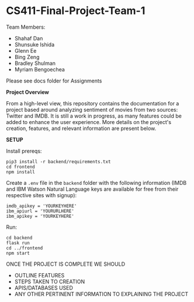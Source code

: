 # CS411-Final-Project-Team-1

Team Members:
- Shahaf Dan
- Shunsuke Ishida
- Glenn Ee
- Bing Zeng
- Bradley Shulman
- Myriam Bengoechea


Please see docs folder for Assignments

**Project Overview**

From a high-level view, this repository contains the documentation for a project based around analyzing sentiment of movies from two sources: Twitter and IMDB. It is still a work in progress, as many features could be added to enhance the user experience. More details on the project's creation, features, and relevant information are present below.

**SETUP**

Install prereqs:

```
pip3 install -r backend/requirements.txt
cd frontend
npm install
```

Create a `.env` file in the `backend` folder with the following information (IMDB and IBM Watson Natural Language keys are available for free from their respective sites with signup):

```
imdb_apikey = 'YOURKEYHERE'
ibm_apiurl = 'YOURURLHERE'
ibm_apikey = 'YOURKEYHERE'
```

Run:

```
cd backend
flask run
cd ../frontend
npm start
```

ONCE THE PROJECT IS COMPLETE WE SHOULD
* OUTLINE FEATURES
* STEPS TAKEN TO CREATION
* APIS/DATABASES USED
* ANY OTHER PERTINENT INFORMATION TO EXPLAINING THE PROJECT
